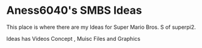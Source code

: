 # Aness6040's SMBS Ideas
This place is where there are my Ideas for Super Mario Bros. S of superpi2.

Ideas has Videos Concept , Muisc Files and Graphics
